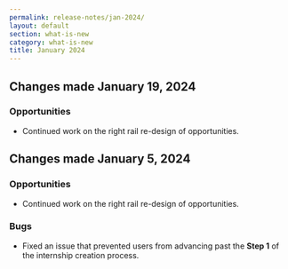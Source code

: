 ```yaml
---
permalink: release-notes/jan-2024/
layout: default
section: what-is-new
category: what-is-new
title: January 2024
---
```

## Changes made January 19, 2024
### Opportunities

* Continued work on the right rail re-design of opportunities.
  
## Changes made January 5, 2024 
### Opportunities

* Continued work on the right rail re-design of opportunities.

### Bugs

* Fixed an issue that prevented users from advancing past the **Step 1** of the internship creation process.
